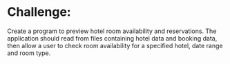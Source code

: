 # Challenge:

Create a program to preview hotel room availability and reservations. The application should read from files containing hotel data and booking data, then allow a user to check room availability for a specified hotel, date range and room type.
